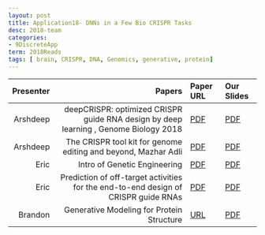 ```yaml
---
layout: post
title: Application18- DNNs in a Few Bio CRISPR Tasks
desc: 2018-team
categories:
- 9DiscreteApp
term: 2018Reads
tags: [ brain, CRISPR, DNA, Genomics, generative, protein]
---
```



| Presenter | Papers | Paper URL| Our Slides |
| -----: | ---------------------------: | :----- | :----- |
| Arshdeep |  deepCRISPR: optimized CRISPR guide RNA design by deep learning , Genome Biology 2018| [PDF](https://genomebiology.biomedcentral.com/articles/10.1186/s13059-018-1459-4) |  [PDF]({{site.baseurl}}/MoreTalksTeam/Arsh/BIO-07162018-DeepCRISPR.pdf) | 
|  Arshdeep| The CRISPR tool kit for genome editing and beyond, Mazhar Adli  | [PDF](https://www.nature.com/articles/s41467-018-04252-2) |  [PDF]({{site.baseurl}}/MoreTalksTeam/Arsh/BIO-07062018-CRISPR-Review.pdf) | 
|  Eric| Intro of Genetic Engineering  | [PDF](https://www.nature.com/articles/s41467-018-04252-2) |  [PDF]({{site.baseurl}}/MoreTalksTeam18/Eric2018_10_12-19_Genetic_eng_intro.pdf) | 
|  Eric| Prediction of off-target activities for the end-to-end design of CRISPR guide RNAs  | [PDF](https://www.nature.com/articles/s41551-017-0178-6) |  [PDF]({{site.baseurl}}/MoreTalksTeam18/Eric18-11_12-CRISPR_Off_target_Listgarten.pdf) | 
|  Brandon| Generative Modeling for Protein Structure  | [URL]() | [PDF]({{site.baseurl}}/talks2019/Extra19s/Brandon3.28GenerativeProteinStructures.pdf) | 
